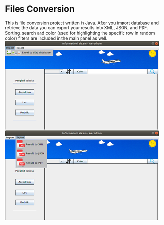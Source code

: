 # Files Conversion
This is file conversion project written in Java. After you import database and retrieve the data you can 
export your results into XML, JSON, and PDF. 
Sorting, search and color (used for highlighting the specific row in random color) filters are included in the main panel as well.
![Image description](https://github.com/eleftheria15/airportFilesConversion/blob/master/1.png)
![Image description](https://github.com/eleftheria15/airportFilesConversion/blob/master/2.png)
